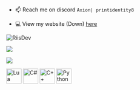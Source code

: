 - 📫 Reach me on discord `Axion| printidentity8`

- 💻 View my website (Down) [here](wwww)

<p align="left"> <img src="https://komarev.com/ghpvc/?username=RiisDev&label=Profile%20views&color=0e75b6&style=for-the-badge" alt="RiisDev" /> </p>
<p><img align="center" src="https://github-readme-stats.vercel.app/api/top-langs/?username=RiisDev&layout=compact&theme=dark"" <a/></p>
<p><img align="center" src="https://github-readme-stats.vercel.app/api?username=RiisDev&show_icons=true&theme=dark"" /></p>

<p align="left">
  <img src="https://img.shields.io/badge/Lua-2C2D72?logo=lua&logoColor=white" alt="Lua" height="40"/>
  <img src="https://img.shields.io/badge/C%23-239120?logo=c-sharp&logoColor=white" alt="C#" height="40"/>
  <img src="https://img.shields.io/badge/C++-00599C?logo=c%2B%2B&logoColor=white" alt="C++" height="40"/>
  <img src="https://img.shields.io/badge/Python-3776AB?logo=python&logoColor=white" alt="Python" height="40"/>
</p>




